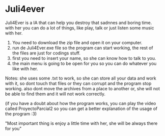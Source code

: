 # Juli4ever

Juli4Ever is a IA that can help you destroy that sadnnes and boring time.
with her you can do a lot of things, like play, talk or just listen some music with her.

1. You need to download the zip file and open it on your computer.
2. run de Juli4Ever.exe  file so the program can start working, the rest of the files are just for codings stuff.
3. first you need to insert your name, so she can know how to talk to you.
4. the main menu is going to be open for you so you can do whatever you like with her.

Notes: she uses some .txt to work, so she can store all your data and work with it, so dont touch that files or they can corrupt and the program stop working.
also dont move the archives from a place to another or, she will not be able to find them and it will not work correctly.

(if you have a doubt about how the program works, you can play the video called ProyectoParcial2 so you can get a better explanation of the usage of the program :3)

"Most important thing is enjoy a little time with her, she will be always there for you"
